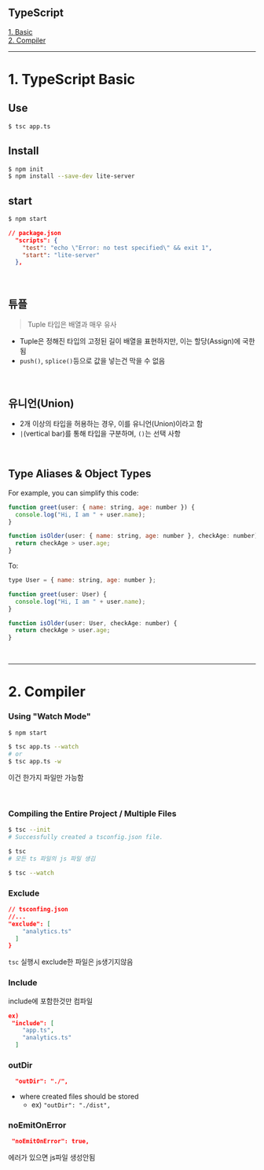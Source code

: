 ## TypeScript

[1. Basic](#basic)<br/>
[2. Compiler](#compiler)<br/>

<!-- 2. Next-gen JS Code
3. Classes & Interfaces
4. Advanced Types & TypeScript Features
5. Generics
6. Decorators
7. Practice - project
8. Namespaces & modules
9. Webpack & TypeScript
10. Third-Party Libraries
11. React + TS & NodeJS + TS -->

---

# <a name="basic"></a>1. TypeScript Basic

## Use

```bash
$ tsc app.ts
```

## Install

```bash
$ npm init
$ npm install --save-dev lite-server
```

## start

```bash
$ npm start
```

```json
// package.json
  "scripts": {
    "test": "echo \"Error: no test specified\" && exit 1",
    "start": "lite-server"
  },
```

<br>

## 튜플

> Tuple 타입은 배열과 매우 유사

- Tuple은 정해진 타입의 고정된 길이 배열을 표현하지만, 이는 할당(Assign)에 국한됨
- `push()`, `splice()`등으로 값을 넣는건 막을 수 없음

<br>

## 유니언(Union)

- 2개 이상의 타입을 허용하는 경우, 이를 유니언(Union)이라고 함
- `|`(vertical bar)를 통해 타입을 구분하며, `()`는 선택 사항

<br>

## Type Aliases & Object Types

For example, you can simplify this code:

```js
function greet(user: { name: string, age: number }) {
  console.log("Hi, I am " + user.name);
}

function isOlder(user: { name: string, age: number }, checkAge: number) {
  return checkAge > user.age;
}
```

To:

```js
type User = { name: string, age: number };

function greet(user: User) {
  console.log("Hi, I am " + user.name);
}

function isOlder(user: User, checkAge: number) {
  return checkAge > user.age;
}
```

<br>

---

# <a name="compiler"></a>2. Compiler

### Using "Watch Mode"

```bash
$ npm start

$ tsc app.ts --watch
# or
$ tsc app.ts -w
```

이건 한가지 파일만 가능함

<br>

### Compiling the Entire Project / Multiple Files

```bash
$ tsc --init
# Successfully created a tsconfig.json file.

$ tsc
# 모든 ts 파일의 js 파일 생김

$ tsc --watch
```

### Exclude

```json
// tsconfing.json
//...
"exclude": [
    "analytics.ts"
  ]
}
```

`tsc` 실행시 exclude한 파일은 js생기지않음

### Include

include에 포함한것만 컴파일

```json
ex)
 "include": [
    "app.ts",
    "analytics.ts"
  ]
```

### outDir

```json
  "outDir": "./",
```

- where created files should be stored
  - ex) `"outDir": "./dist",`

### noEmitOnError

```json
 "noEmitOnError": true,
```

에러가 있으면 js파일 생성안됨
